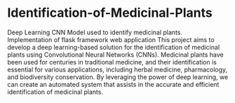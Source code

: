 # Identification-of-Medicinal-Plants
Deep Learning CNN Model used to identify medicinal plants. Implementation of flask framework web application
This project aims to develop a deep learning-based solution for the identification of medicinal plants using Convolutional Neural Networks (CNNs). 
Medicinal plants have been used for centuries in traditional medicine, and their identification is essential for various applications, including herbal medicine, pharmacology, and biodiversity conservation. 
By leveraging the power of deep learning, we can create an automated system that assists in the accurate and efficient identification of medicinal plants.
